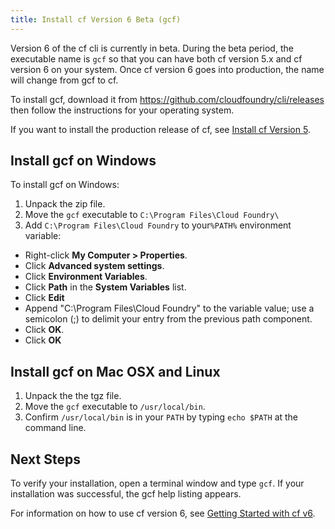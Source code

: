 ```yaml
---
title: Install cf Version 6 Beta (gcf)
---
```


Version 6 of the cf cli is currently in beta. During the beta period, the executable name is `gcf` so that you can have both cf version 5.x and cf version 6 on your system. Once cf version 6 goes into production, the name will change from gcf to cf.

To install gcf, download it from https://github.com/cloudfoundry/cli/releases then follow the instructions for your operating system.

If you want to install the production release of cf, see [Install cf Version 5](install-ruby-cli.html).


## <a id="windows"></a>Install gcf on Windows ##

To install gcf on Windows:

1. Unpack the zip file.
1. Move the `gcf` executable to `C:\Program Files\Cloud Foundry\`
1. Add `C:\Program Files\Cloud Foundry` to your`%PATH%` environment variable:
  * Right-click **My Computer > Properties**.
  * Click **Advanced system settings**.
  * Click **Environment Variables**.
  * Click **Path** in the **System Variables** list.
  * Click **Edit**
  * Append "C:\Program Files\Cloud Foundry\" to the variable value; use a semicolon (;) to delimit your entry from the previous path component.
  * Click **OK**.
  * Click **OK**

## <a id="nixlike"></a>Install gcf on Mac OSX and Linux ##

1. Unpack the the tgz file.
1. Move the `gcf` executable to `/usr/local/bin`.
1. Confirm `/usr/local/bin` is in your `PATH` by typing `echo $PATH` at the command line.


## <a id="nixlike"></a>Next Steps ##
To verify your installation, open a terminal window and type `gcf`.
If your installation was successful, the gcf help listing appears.

For information on how to use cf version 6, see [Getting Started with cf v6](../installcf/whats-new-v6.html).
